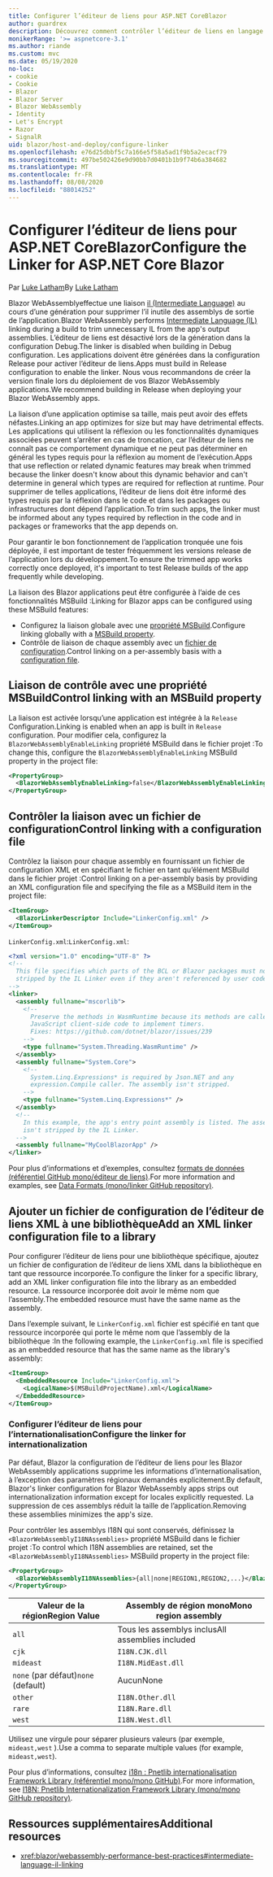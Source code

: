 ```yaml
---
title: Configurer l’éditeur de liens pour ASP.NET CoreBlazor
author: guardrex
description: Découvrez comment contrôler l’éditeur de liens en langage intermédiaire (IL) lors de la génération d’une Blazor application.
monikerRange: '>= aspnetcore-3.1'
ms.author: riande
ms.custom: mvc
ms.date: 05/19/2020
no-loc:
- cookie
- Cookie
- Blazor
- Blazor Server
- Blazor WebAssembly
- Identity
- Let's Encrypt
- Razor
- SignalR
uid: blazor/host-and-deploy/configure-linker
ms.openlocfilehash: e76d25dbbf5c7a166e5f58a5ad1f9b5a2ecacf79
ms.sourcegitcommit: 497be502426e9d90bb7d0401b1b9f74b6a384682
ms.translationtype: MT
ms.contentlocale: fr-FR
ms.lasthandoff: 08/08/2020
ms.locfileid: "88014252"
---
```

# <a name="configure-the-linker-for-aspnet-core-no-locblazor"></a><span data-ttu-id="c7972-103">Configurer l’éditeur de liens pour ASP.NET CoreBlazor</span><span class="sxs-lookup"><span data-stu-id="c7972-103">Configure the Linker for ASP.NET Core Blazor</span></span>

<span data-ttu-id="c7972-104">Par [Luke Latham](https://github.com/guardrex)</span><span class="sxs-lookup"><span data-stu-id="c7972-104">By [Luke Latham](https://github.com/guardrex)</span></span>

<span data-ttu-id="c7972-105">Blazor WebAssemblyeffectue une liaison [il (Intermediate Language)](/dotnet/standard/managed-code#intermediate-language--execution) au cours d’une génération pour supprimer l’il inutile des assemblys de sortie de l’application.</span><span class="sxs-lookup"><span data-stu-id="c7972-105">Blazor WebAssembly performs [Intermediate Language (IL)](/dotnet/standard/managed-code#intermediate-language--execution) linking during a build to trim unnecessary IL from the app's output assemblies.</span></span> <span data-ttu-id="c7972-106">L’éditeur de liens est désactivé lors de la génération dans la configuration Debug.</span><span class="sxs-lookup"><span data-stu-id="c7972-106">The linker is disabled when building in Debug configuration.</span></span> <span data-ttu-id="c7972-107">Les applications doivent être générées dans la configuration Release pour activer l’éditeur de liens.</span><span class="sxs-lookup"><span data-stu-id="c7972-107">Apps must build in Release configuration to enable the linker.</span></span> <span data-ttu-id="c7972-108">Nous vous recommandons de créer la version finale lors du déploiement de vos Blazor WebAssembly applications.</span><span class="sxs-lookup"><span data-stu-id="c7972-108">We recommend building in Release when deploying your Blazor WebAssembly apps.</span></span> 

<span data-ttu-id="c7972-109">La liaison d’une application optimise sa taille, mais peut avoir des effets néfastes.</span><span class="sxs-lookup"><span data-stu-id="c7972-109">Linking an app optimizes for size but may have detrimental effects.</span></span> <span data-ttu-id="c7972-110">Les applications qui utilisent la réflexion ou les fonctionnalités dynamiques associées peuvent s’arrêter en cas de troncation, car l’éditeur de liens ne connaît pas ce comportement dynamique et ne peut pas déterminer en général les types requis pour la réflexion au moment de l’exécution.</span><span class="sxs-lookup"><span data-stu-id="c7972-110">Apps that use reflection or related dynamic features may break when trimmed because the linker doesn't know about this dynamic behavior and can't determine in general which types are required for reflection at runtime.</span></span> <span data-ttu-id="c7972-111">Pour supprimer de telles applications, l’éditeur de liens doit être informé des types requis par la réflexion dans le code et dans les packages ou infrastructures dont dépend l’application.</span><span class="sxs-lookup"><span data-stu-id="c7972-111">To trim such apps, the linker must be informed about any types required by reflection in the code and in packages or frameworks that the app depends on.</span></span> 

<span data-ttu-id="c7972-112">Pour garantir le bon fonctionnement de l’application tronquée une fois déployée, il est important de tester fréquemment les versions release de l’application lors du développement.</span><span class="sxs-lookup"><span data-stu-id="c7972-112">To ensure the trimmed app works correctly once deployed, it's important to test Release builds of the app frequently while developing.</span></span>

<span data-ttu-id="c7972-113">La liaison des Blazor applications peut être configurée à l’aide de ces fonctionnalités MSBuild :</span><span class="sxs-lookup"><span data-stu-id="c7972-113">Linking for Blazor apps can be configured using these MSBuild features:</span></span>

* <span data-ttu-id="c7972-114">Configurez la liaison globale avec une [propriété MSBuild](#control-linking-with-an-msbuild-property).</span><span class="sxs-lookup"><span data-stu-id="c7972-114">Configure linking globally with a [MSBuild property](#control-linking-with-an-msbuild-property).</span></span>
* <span data-ttu-id="c7972-115">Contrôle de liaison de chaque assembly avec un [fichier de configuration](#control-linking-with-a-configuration-file).</span><span class="sxs-lookup"><span data-stu-id="c7972-115">Control linking on a per-assembly basis with a [configuration file](#control-linking-with-a-configuration-file).</span></span>

## <a name="control-linking-with-an-msbuild-property"></a><span data-ttu-id="c7972-116">Liaison de contrôle avec une propriété MSBuild</span><span class="sxs-lookup"><span data-stu-id="c7972-116">Control linking with an MSBuild property</span></span>

<span data-ttu-id="c7972-117">La liaison est activée lorsqu’une application est intégrée à la `Release` Configuration.</span><span class="sxs-lookup"><span data-stu-id="c7972-117">Linking is enabled when an app is built in `Release` configuration.</span></span> <span data-ttu-id="c7972-118">Pour modifier cela, configurez la `BlazorWebAssemblyEnableLinking` propriété MSBuild dans le fichier projet :</span><span class="sxs-lookup"><span data-stu-id="c7972-118">To change this, configure the `BlazorWebAssemblyEnableLinking` MSBuild property in the project file:</span></span>

```xml
<PropertyGroup>
  <BlazorWebAssemblyEnableLinking>false</BlazorWebAssemblyEnableLinking>
</PropertyGroup>
```

## <a name="control-linking-with-a-configuration-file"></a><span data-ttu-id="c7972-119">Contrôler la liaison avec un fichier de configuration</span><span class="sxs-lookup"><span data-stu-id="c7972-119">Control linking with a configuration file</span></span>

<span data-ttu-id="c7972-120">Contrôlez la liaison pour chaque assembly en fournissant un fichier de configuration XML et en spécifiant le fichier en tant qu’élément MSBuild dans le fichier projet :</span><span class="sxs-lookup"><span data-stu-id="c7972-120">Control linking on a per-assembly basis by providing an XML configuration file and specifying the file as a MSBuild item in the project file:</span></span>

```xml
<ItemGroup>
  <BlazorLinkerDescriptor Include="LinkerConfig.xml" />
</ItemGroup>
```

<span data-ttu-id="c7972-121">`LinkerConfig.xml`:</span><span class="sxs-lookup"><span data-stu-id="c7972-121">`LinkerConfig.xml`:</span></span>

```xml
<?xml version="1.0" encoding="UTF-8" ?>
<!--
  This file specifies which parts of the BCL or Blazor packages must not be
  stripped by the IL Linker even if they aren't referenced by user code.
-->
<linker>
  <assembly fullname="mscorlib">
    <!--
      Preserve the methods in WasmRuntime because its methods are called by 
      JavaScript client-side code to implement timers.
      Fixes: https://github.com/dotnet/blazor/issues/239
    -->
    <type fullname="System.Threading.WasmRuntime" />
  </assembly>
  <assembly fullname="System.Core">
    <!--
      System.Linq.Expressions* is required by Json.NET and any 
      expression.Compile caller. The assembly isn't stripped.
    -->
    <type fullname="System.Linq.Expressions*" />
  </assembly>
  <!--
    In this example, the app's entry point assembly is listed. The assembly
    isn't stripped by the IL Linker.
  -->
  <assembly fullname="MyCoolBlazorApp" />
</linker>
```

<span data-ttu-id="c7972-122">Pour plus d’informations et d’exemples, consultez [formats de données (référentiel GitHub mono/éditeur de liens)](https://github.com/mono/linker/blob/master/docs/data-formats.md).</span><span class="sxs-lookup"><span data-stu-id="c7972-122">For more information and examples, see [Data Formats (mono/linker GitHub repository)](https://github.com/mono/linker/blob/master/docs/data-formats.md).</span></span>

## <a name="add-an-xml-linker-configuration-file-to-a-library"></a><span data-ttu-id="c7972-123">Ajouter un fichier de configuration de l’éditeur de liens XML à une bibliothèque</span><span class="sxs-lookup"><span data-stu-id="c7972-123">Add an XML linker configuration file to a library</span></span>

<span data-ttu-id="c7972-124">Pour configurer l’éditeur de liens pour une bibliothèque spécifique, ajoutez un fichier de configuration de l’éditeur de liens XML dans la bibliothèque en tant que ressource incorporée.</span><span class="sxs-lookup"><span data-stu-id="c7972-124">To configure the linker for a specific library, add an XML linker configuration file into the library as an embedded resource.</span></span> <span data-ttu-id="c7972-125">La ressource incorporée doit avoir le même nom que l’assembly.</span><span class="sxs-lookup"><span data-stu-id="c7972-125">The embedded resource must have the same name as the assembly.</span></span>

<span data-ttu-id="c7972-126">Dans l’exemple suivant, le `LinkerConfig.xml` fichier est spécifié en tant que ressource incorporée qui porte le même nom que l’assembly de la bibliothèque :</span><span class="sxs-lookup"><span data-stu-id="c7972-126">In the following example, the `LinkerConfig.xml` file is specified as an embedded resource that has the same name as the library's assembly:</span></span>

```xml
<ItemGroup>
  <EmbeddedResource Include="LinkerConfig.xml">
    <LogicalName>$(MSBuildProjectName).xml</LogicalName>
  </EmbeddedResource>
</ItemGroup>
```

### <a name="configure-the-linker-for-internationalization"></a><span data-ttu-id="c7972-127">Configurer l’éditeur de liens pour l’internationalisation</span><span class="sxs-lookup"><span data-stu-id="c7972-127">Configure the linker for internationalization</span></span>

<span data-ttu-id="c7972-128">Par défaut, Blazor la configuration de l’éditeur de liens pour les Blazor WebAssembly applications supprime les informations d’internationalisation, à l’exception des paramètres régionaux demandés explicitement.</span><span class="sxs-lookup"><span data-stu-id="c7972-128">By default, Blazor's linker configuration for Blazor WebAssembly apps strips out internationalization information except for locales explicitly requested.</span></span> <span data-ttu-id="c7972-129">La suppression de ces assemblys réduit la taille de l’application.</span><span class="sxs-lookup"><span data-stu-id="c7972-129">Removing these assemblies minimizes the app's size.</span></span>

<span data-ttu-id="c7972-130">Pour contrôler les assemblys I18N qui sont conservés, définissez la `<BlazorWebAssemblyI18NAssemblies>` propriété MSBuild dans le fichier projet :</span><span class="sxs-lookup"><span data-stu-id="c7972-130">To control which I18N assemblies are retained, set the `<BlazorWebAssemblyI18NAssemblies>` MSBuild property in the project file:</span></span>

```xml
<PropertyGroup>
  <BlazorWebAssemblyI18NAssemblies>{all|none|REGION1,REGION2,...}</BlazorWebAssemblyI18NAssemblies>
</PropertyGroup>
```

| <span data-ttu-id="c7972-131">Valeur de la région</span><span class="sxs-lookup"><span data-stu-id="c7972-131">Region Value</span></span>     | <span data-ttu-id="c7972-132">Assembly de région mono</span><span class="sxs-lookup"><span data-stu-id="c7972-132">Mono region assembly</span></span>    |
| ---------------- | ----------------------- |
| `all`            | <span data-ttu-id="c7972-133">Tous les assemblys inclus</span><span class="sxs-lookup"><span data-stu-id="c7972-133">All assemblies included</span></span> |
| `cjk`            | `I18N.CJK.dll`          |
| `mideast`        | `I18N.MidEast.dll`      |
| <span data-ttu-id="c7972-134">`none` (par défaut)</span><span class="sxs-lookup"><span data-stu-id="c7972-134">`none` (default)</span></span> | <span data-ttu-id="c7972-135">Aucun</span><span class="sxs-lookup"><span data-stu-id="c7972-135">None</span></span>                    |
| `other`          | `I18N.Other.dll`        |
| `rare`           | `I18N.Rare.dll`         |
| `west`           | `I18N.West.dll`         |

<span data-ttu-id="c7972-136">Utilisez une virgule pour séparer plusieurs valeurs (par exemple, `mideast,west` ).</span><span class="sxs-lookup"><span data-stu-id="c7972-136">Use a comma to separate multiple values (for example, `mideast,west`).</span></span>

<span data-ttu-id="c7972-137">Pour plus d’informations, consultez [i18n : Pnetlib internationalisation Framework Library (référentiel mono/mono GitHub)](https://github.com/mono/mono/tree/master/mcs/class/I18N).</span><span class="sxs-lookup"><span data-stu-id="c7972-137">For more information, see [I18N: Pnetlib Internationalization Framework Library (mono/mono GitHub repository)](https://github.com/mono/mono/tree/master/mcs/class/I18N).</span></span>

## <a name="additional-resources"></a><span data-ttu-id="c7972-138">Ressources supplémentaires</span><span class="sxs-lookup"><span data-stu-id="c7972-138">Additional resources</span></span>

* <xref:blazor/webassembly-performance-best-practices#intermediate-language-il-linking>
